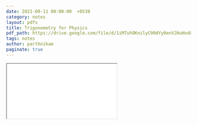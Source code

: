 ```yaml
---
date: 2021-09-11 00:00:00  +0530
category: notes
layout: pdfs
title: Trigonometry for Physics
pdf_path: https://drive.google.com/file/d/1iM7uhOKnilyC00dYy0enVJHuHvd8QuaD/preview?usp=sharing
tags: notes
author: parthnikam
paginate: true
---
```


<iframe class="embed-pdf" src="{{ page.pdf_path }}#toolbar=0" seamless="seamless" scrolling="no" style="overflow:hidden"></iframe>
